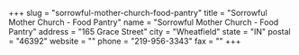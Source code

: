 +++
slug = "sorrowful-mother-church-food-pantry"
title = "Sorrowful Mother Church - Food Pantry"
name = "Sorrowful Mother Church - Food Pantry"
address = "165 Grace Street"
city = "Wheatfield"
state = "IN"
postal = "46392"
website = ""
phone = "219-956-3343"
fax = ""
+++

